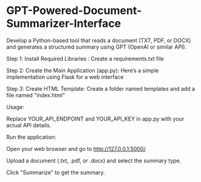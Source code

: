 # GPT-Powered-Document-Summarizer-Interface
Develop a Python-based tool that reads a document (TXT, PDF, or DOCX) and generates a structured summary using GPT (OpenAI or similar API).

Step 1: Install Required Libraries :
Create a requirements.txt file

Step 2: Create the Main Application (app.py):
Here’s a simple implementation using Flask for a web interface

Step 3: Create HTML Template:
Create a folder named templates and add a file named "index.html"




Usage:

Replace YOUR_API_ENDPOINT and YOUR_API_KEY in app.py with your actual API details.

Run the application:

Open your web browser and go to http://127.0.0.1:5000/.

Upload a document (.txt, .pdf, or .docx) and select the summary type.

Click "Summarize" to get the summary.
